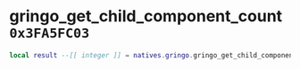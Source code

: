 # gringo_get_child_component_count `0x3FA5FC03`

```lua
local result --[[ integer ]] = natives.gringo.gringo_get_child_component_count(_unk0 --[[ integer ]])
```